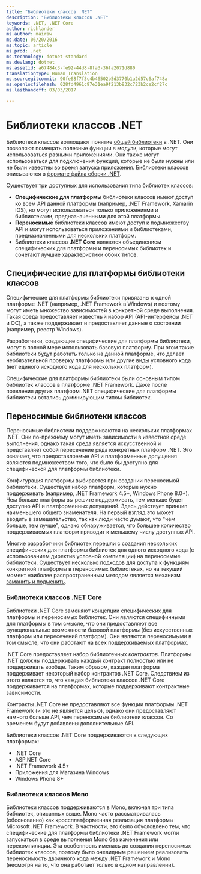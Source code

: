 ```yaml
---
title: "Библиотеки классов .NET"
description: "Библиотеки классов .NET"
keywords: .NET, .NET Core
author: richlander
ms.author: mairaw
ms.date: 06/20/2016
ms.topic: article
ms.prod: .net
ms.technology: dotnet-standard
ms.devlang: dotnet
ms.assetid: a67484c3-fe92-44d8-8fa3-36fa2071d880
translationtype: Human Translation
ms.sourcegitcommit: 90fe68f7f3c4b46502b5d3770b1a2d57c6af748a
ms.openlocfilehash: 028fd4961c97e31ea9f213b832c723b2ce2cf27c
ms.lasthandoff: 03/03/2017

---
```


# <a name="net-class-libraries"></a>Библиотеки классов .NET

Библиотеки классов воплощают понятие [общей библиотеки](http://en.wikipedia.org/wiki/Library_%28computing%29#Shared_libraries) в .NET. Они позволяют помещать полезные функции в модули, которые могут использоваться разными приложениями. Они также могут использоваться для подключения функций, которые не были нужны или не были известны во время запуска приложения. Библиотеки классов описываются в [формате файла сборки .NET](assembly-format.md).

Существует три доступных для использования типа библиотек классов:

*   **Специфические для платформы** библиотеки классов имеют доступ ко всем API данной платформы (например, .NET Framework, Xamarin iOS), но могут использоваться только приложениями и библиотеками, предназначенными для этой платформы.
*   **Переносимые** библиотеки классов имеют доступ к подмножеству API и могут использоваться приложениями и библиотеками, предназначенными для нескольких платформ.
*   Библиотеки классов **.NET Core** являются объединением специфических для платформы и переносимых библиотек и сочетают лучшие характеристики обоих типов.

## <a name="platform-specific-class-libraries"></a>Специфические для платформы библиотеки классов

Специфические для платформы библиотеки привязаны к одной платформе .NET (например, .NET Framework в Windows) и поэтому могут иметь множество зависимостей в конкретной среде выполнения. Такая среда предоставляет известный набор API (API-интерфейсы .NET и ОС), а также поддерживает и предоставляет данные о состоянии (например, реестр Windows).

Разработчики, создающие специфические для платформы библиотеки, могут в полной мере использовать базовую платформу. При этом такие библиотеки будут работать только на данной платформе, что делает необязательной проверку платформы или другие виды условного кода (нет единого исходного кода для нескольких платформ).

Специфические для платформы библиотеки были основным типом библиотек классов в платформе .NET Framework. Даже после появления других платформ .NET специфические для платформы библиотеки остались доминирующим типом библиотек.

## <a name="portable-class-libraries"></a>Переносимые библиотеки классов

Переносимые библиотеки поддерживаются на нескольких платформах .NET. Они по-прежнему могут иметь зависимости в известной среде выполнения, однако такая среда является искусственной и представляет собой пересечение ряда конкретных платформ .NET. Это означает, что предоставляемые API и платформенные допущения являются подмножеством того, что было бы доступно для специфической для платформы библиотеки.

Конфигурация платформы выбирается при создании переносимой библиотеки. Существует набор платформ, которые нужно поддерживать (например, .NET Framework 4.5+, Windows Phone 8.0+). Чем больше платформ вы решите поддерживать, тем меньше будет доступно API и платформенных допущений. Здесь действует принцип наименьшего общего знаменателя. На первый взгляд это может вводить в замешательство, так как люди часто думают, что "чем больше, тем лучше", однако обнаруживается, что большее количество поддерживаемых платформ приводит к меньшему числу доступных API.

Многие разработчики библиотек перешли с создания нескольких специфических для платформы библиотек для одного исходного кода (с использованием директив условной компиляции) на переносимые библиотеки. Существует [несколько подходов](http://blog.stephencleary.com/2012/11/portable-class-library-enlightenment.html) для доступа к функциям конкретной платформы в переносимых библиотеках, но на текущий момент наиболее распространенным методом является механизм [заманить и подменить](http://log.paulbetts.org/the-bait-and-switch-pcl-trick/).

### <a name="net-core-class-libraries"></a>Библиотеки классов .NET Core

Библиотеки .NET Core заменяют концепции специфических для платформы и переносимых библиотек. Они являются специфичными для платформы в том смысле, что они предоставляют все функциональные возможности базовой платформы (без искусственных платформ или пересечений платформ). Они являются переносимыми в том смысле, что они работают на всех поддерживаемых платформах.

.NET Core предоставляет набор библиотечных _контрактов_. Платформы .NET должны поддерживать каждый контракт полностью или не поддерживать вообще. Таким образом, каждая платформа поддерживает некоторый набор контрактов .NET Core. Следствием из этого является то, что каждая библиотека классов .NET Core поддерживается на платформах, которые поддерживают контрактные зависимости.

Контракты .NET Core не предоставляют все функции платформы .NET Framework (и это не является целью), однако они предоставляют намного больше API, чем переносимые библиотеки классов. Со временем будут добавлены дополнительные API.

Библиотеки классов .NET Core поддерживаются в следующих платформах:

*   .NET Core
*   ASP.NET Core
*   .NET Framework 4.5+
*   Приложения для Магазина Windows
*   Windows Phone 8+

### <a name="mono-class-libraries"></a>Библиотеки классов Mono

Библиотеки классов поддерживаются в Mono, включая три типа библиотек, описанных выше. Mono часто рассматривалась (обоснованно) как кроссплатформенная реализация платформы Microsoft .NET Framework. В частности, это было обусловлено тем, что специфические для платформы библиотеки .NET Framework могли запускаться в среде выполнения Mono без изменения или перекомпиляции. Эта особенность имелась до создания переносимых библиотек классов, поэтому было очевидным решением реализовать переносимость двоичного кода между .NET Framework и Mono (несмотря на то, что она работает только в одном направлении).

